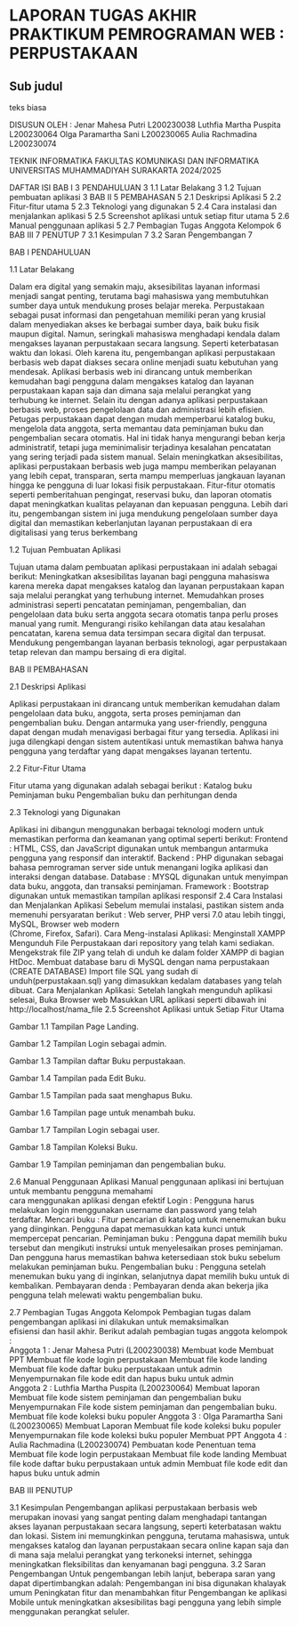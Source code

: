 # LAPORAN TUGAS AKHIR PRAKTIKUM PEMROGRAMAN WEB : PERPUSTAKAAN

## Sub judul
teks biasa

 

 
  
DISUSUN OLEH :
Jenar Mahesa Putri
L200230038
Luthfia Martha Puspita
L200230064
Olga Paramartha Sani
L200230065
Aulia Rachmadina 
L200230074





  
TEKNIK INFORMATIKA
FAKULTAS KOMUNIKASI DAN INFORMATIKA
UNIVERSITAS MUHAMMADIYAH SURAKARTA
2024/2025

DAFTAR ISI
BAB I	3
PENDAHULUAN	3
1.1 Latar Belakang	3
1.2 Tujuan pembuatan aplikasi	3
BAB II	5
PEMBAHASAN	5
2.1 Deskripsi Aplikasi	5
2.2 Fitur-fitur utama	5
2.3 Teknologi yang digunakan	5
2.4 Cara instalasi dan menjalankan aplikasi	5
2.5 Screenshot aplikasi untuk setiap fitur utama	5
2.6 Manual penggunaan aplikasi	5
2.7 Pembagian Tugas Anggota Kelompok	6
BAB III	7
PENUTUP	7
3.1 Kesimpulan	7
3.2 Saran Pengembangan	7

 
 
 
 
 
















BAB I
PENDAHULUAN


1.1 Latar Belakang 

Dalam era digital yang semakin maju, aksesibilitas layanan informasi menjadi sangat penting, terutama bagi mahasiswa yang membutuhkan sumber daya untuk mendukung proses belajar mereka. Perpustakaan sebagai pusat informasi dan pengetahuan memiliki peran yang krusial dalam menyediakan akses ke berbagai sumber daya, baik buku fisik maupun digital. Namun, seringkali mahasiswa menghadapi kendala dalam mengakses layanan perpustakaan secara langsung. Seperti keterbatasan waktu dan lokasi. Oleh karena itu, pengembangan aplikasi perpustakaan berbasis web dapat diakses secara online menjadi suatu kebutuhan yang mendesak. Aplikasi berbasis web ini dirancang untuk memberikan kemudahan bagi pengguna dalam mengakses katalog dan layanan perpustakaan kapan saja dan dimana saja melalui perangkat yang terhubung ke internet. Selain itu dengan adanya aplikasi perpustakaan berbasis web, proses pengelolaan data dan administrasi lebih efisien. Petugas perpustakaan dapat dengan mudah memperbarui katalog buku, mengelola data anggota, serta memantau data peminjaman buku dan pengembalian secara otomatis. Hal ini tidak hanya mengurangi beban kerja administratif, tetapi juga meminimalisir terjadinya kesalahan pencatatan yang sering terjadi pada sistem manual.
Selain meningkatkan aksesibilitas, aplikasi perpustakaan berbasis web juga mampu memberikan pelayanan yang lebih cepat, transparan, serta mampu memperluas jangkauan layanan hingga ke pengguna di luar lokasi fisik perpustakaan. Fitur-fitur otomatis seperti pemberitahuan pengingat, reservasi buku, dan laporan otomatis dapat meningkatkan kualitas pelayanan dan kepuasan pengguna. Lebih dari itu, pengembangan sistem ini juga mendukung pengelolaan sumber daya digital dan memastikan keberlanjutan layanan perpustakaan di era digitalisasi yang terus berkembang
 
1.2 Tujuan Pembuatan Aplikasi

Tujuan utama dalam pembuatan aplikasi perpustakaan ini adalah sebagai berikut:
Meningkatkan aksesibilitas layanan bagi pengguna mahasiswa karena mereka dapat mengakses katalog dan layanan perpustakaan kapan saja melalui perangkat yang terhubung internet.
Memudahkan proses administrasi seperti pencatatan peminjaman, pengembalian, dan pengelolaan data buku serta anggota secara otomatis tanpa perlu proses manual yang rumit.
Mengurangi risiko kehilangan data atau kesalahan pencatatan, karena semua data tersimpan secara digital dan terpusat.
Mendukung pengembangan layanan berbasis teknologi, agar perpustakaan tetap relevan dan mampu bersaing di era digital.

BAB II
PEMBAHASAN


2.1 Deskripsi Aplikasi 

Aplikasi perpustakaan ini dirancang untuk memberikan kemudahan dalam pengelolaan data buku, anggota, serta proses peminjaman dan pengembalian buku. Dengan antarmuka yang user-friendly, pengguna dapat dengan mudah menavigasi berbagai fitur yang tersedia. Aplikasi ini juga dilengkapi dengan sistem autentikasi untuk memastikan bahwa hanya pengguna yang terdaftar yang dapat mengakses layanan tertentu.

2.2 Fitur-Fitur Utama

Fitur utama yang digunakan adalah sebagai berikut :
Katalog buku 
Peminjaman buku
Pengembalian buku dan perhitungan denda


2.3 Teknologi yang Digunakan

Aplikasi ini dibangun menggunakan berbagai teknologi modern untuk memastikan
performa dan keamanan yang optimal seperti berikut:
Frontend : HTML, CSS, dan JavaScript digunakan untuk membangun antarmuka pengguna yang responsif dan interaktif.
Backend : PHP digunakan sebagai bahasa pemrograman server side untuk menangani logika aplikasi dan interaksi dengan database.
Database : MYSQL digunakan untuk menyimpan data buku, anggota, dan transaksi peminjaman.
Framework : Bootstrap digunakan untuk memastikan tampilan aplikasi responsif
2.4 Cara Instalasi dan Menjalankan Aplikasi
       Sebelum memulai instalasi, pastikan sistem anda memenuhi persyaratan berikut :
                   Web server, PHP versi 7.0 atau lebih tinggi, MySQL, Browser web modern    
                   (Chrome, Firefox, Safari).
Cara Meng-instalasi Aplikasi:
Menginstall XAMPP 
Mengunduh File Perpustakaan dari repository yang telah kami sediakan.
Mengekstrak file ZIP yang telah di unduh ke dalam folder XAMPP di bagian HtDoc.
Membuat database baru di MySQL dengan nama  perpustakaan (CREATE DATABASE)
Import file SQL yang sudah di unduh(perpustakaan.sql) yang dimasukkan kedalam databases yang telah dibuat.
Cara Menjalankan Aplikasi:
Setelah langkah mengunduh aplikasi selesai, Buka Browser web 
Masukkan URL aplikasi seperti dibawah ini
http://localhost/nama_file
2.5 Screenshot Aplikasi untuk Setiap Fitur Utama

Gambar 1.1 Tampilan Page Landing.

Gambar 1.2 Tampilan Login sebagai admin.



Gambar 1.3 Tampilan daftar Buku perpustakaan.



Gambar 1.4 Tampilan pada Edit Buku.

Gambar 1.5 Tampilan pada saat menghapus Buku.



Gambar 1.6 Tampilan page untuk menambah buku.

Gambar 1.7 Tampilan Login sebagai user.



Gambar 1.8 Tampilan Koleksi Buku.

Gambar 1.9 Tampilan peminjaman dan pengembalian buku.


2.6 Manual Penggunaan Aplikasi
      Manual penggunaan aplikasi ini bertujuan untuk membantu pengguna memahami  
      cara menggunakan aplikasi dengan efektif
Login : Pengguna harus melakukan login menggunakan username dan password yang telah terdaftar.
Mencari buku : Fitur pencarian di katalog untuk menemukan buku yang diinginkan. Pengguna dapat memasukkan kata kunci untuk mempercepat pencarian.
Peminjaman buku : Pengguna dapat memilih buku tersebut dan mengikuti instruksi untuk menyelesaikan proses peminjaman. Dan pengguna harus memastikan bahwa ketersediaan stok buku sebelum melakukan peminjaman buku.
Pengembalian buku : Pengguna setelah menemukan buku yang di inginkan, selanjutnya dapat memilih buku untuk di kembalikan.
Pembayaran denda : Pembayaran denda akan bekerja jika pengguna telah melewati waktu pengembalian buku.


2.7 Pembagian Tugas Anggota Kelompok
      Pembagian tugas dalam pengembangan aplikasi ini dilakukan untuk memaksimalkan  
      efisiensi dan hasil akhir. Berikut adalah pembagian tugas anggota kelompok :   
Anggota 1 : Jenar Mahesa Putri (L200230038)
Membuat kode 
Membuat PPT
Membuat file kode login perpustakaan
Membuat file kode landing 
Membuat file kode daftar buku perpustakaan untuk admin
Menyempurnakan file kode edit dan hapus buku untuk admin  
Anggota 2 : Luthfia Martha Puspita (L200230064)
Membuat laporan
Membuat file kode sistem peminjaman dan pengembalian buku
Menyempurnakan File kode sistem peminjaman dan pengembalian buku.
Membuat file kode koleksi buku populer
Anggota 3 : Olga Paramartha Sani (L200230065)
Membuat Laporan
Membuat file kode koleksi buku populer
Menyempurnakan file kode koleksi buku populer 
Membuat PPT
Anggota 4 : Aulia Rachmadina (L200230074)
Pembuatan kode 
Penentuan tema
Membuat file kode login perpustakaan
Membuat file kode landing 
Membuat file kode daftar buku perpustakaan untuk admin
Membuat file kode edit dan hapus buku untuk admin  

BAB III
PENUTUP


3.1 Kesimpulan 
Pengembangan aplikasi perpustakaan berbasis web merupakan inovasi yang sangat penting dalam menghadapi tantangan akses layanan perpustakaan secara langsung, seperti keterbatasan waktu dan lokasi. Sistem ini memungkinkan pengguna, terutama mahasiswa, untuk mengakses katalog dan layanan perpustakaan secara online kapan saja dan di mana saja melalui perangkat yang terkoneksi internet, sehingga meningkatkan fleksibilitas dan kenyamanan bagi pengguna. 
3.2 Saran Pengembangan
 Untuk pengembangan lebih lanjut, beberapa saran yang dapat dipertimbangkan adalah:
Pengembangan ini bisa digunakan khalayak umum
Peningkatan fitur dan menambahkan fitur 
Pengembangan ke aplikasi Mobile untuk meningkatkan aksesibilitas bagi pengguna yang lebih simple menggunakan perangkat seluler.